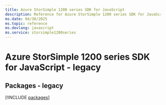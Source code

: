 ```yaml
---
title: Azure StorSimple 1200 series SDK for JavaScript
description: Reference for Azure StorSimple 1200 series SDK for JavaScript
ms.date: 04/30/2025
ms.topic: reference
ms.devlang: javascript
ms.service: storsimple1200series
---
```

# Azure StorSimple 1200 series SDK for JavaScript - legacy
## Packages - legacy
[!INCLUDE [packages](storsimple-1200-series-index.md)]